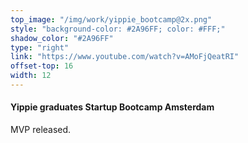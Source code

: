 ```yaml
---
top_image: "/img/work/yippie_bootcamp@2x.png"
style: "background-color: #2A96FF; color: #FFF;"
shadow_color: "#2A96FF"
type: "right"
link: "https://www.youtube.com/watch?v=AMoFjQeatRI"
offset-top: 16
width: 12
---
```

#### Yippie graduates Startup Bootcamp Amsterdam
MVP released.
